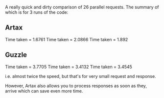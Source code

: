 
A really quick and dirty comparison of 26 parallel requests. The summary of which is for 3 runs of the code:

Artax
-----
Time taken = 1.6761
Time taken = 2.0866
Time taken = 1.892


Guzzle
------
Time taken = 3.7705
Time taken = 3.4132
Time taken = 3.4545


i.e. almost twice the speed, but that's for very small request and response.

However, Artax also allows you to process responses as soon as they, arrive which can save even more time.